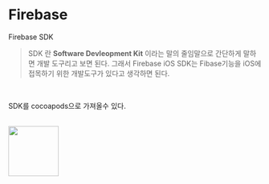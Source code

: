 # Firebase

Firebase SDK 

> SDK 란 **Software Devleopment Kit** 이라는 말의 줄임말으로 간단하게 말하면 개발 도구리고 보면 된다. 그래서 Firebase iOS SDK는 Fibase기능을 iOS에 접목하기 위한 개발도구가 있다고 생각하면 된다.

<br>

SDK를 cocoapods으로 가져올수 있다.

<br>

<img width = "100" src ="https://img1.daumcdn.net/thumb/R800x0/?scode=mtistory2&fname=https%3A%2F%2Fblog.kakaocdn.net%2Fdn%2Fnmv5i%2FbtqAt6ktkFK%2FBysiKz65BA2rKdwpTxK8r1%2Fimg.png">

